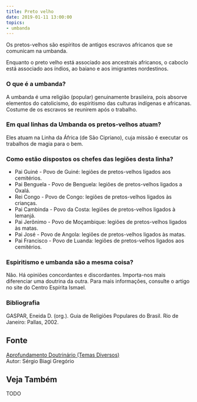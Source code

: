 ```yaml
---
title: Preto velho
date: 2019-01-11 13:00:00
topics: 
- umbanda
---
```


Os pretos-velhos são espíritos de antigos escravos africanos que se
comunicam na umbanda.

Enquanto o preto velho está associado aos ancestrais africanos, o
caboclo está associado aos índios, ao baiano e aos imigrantes
nordestinos.

### O que é a umbanda?
A umbanda é uma religião (popular) genuinamente brasileira, pois absorve
elementos do catolicismo, do espiritismo das culturas indígenas e
africanas. Costume de os escravos se reunirem após o trabalho.

### Em qual linhas da Umbanda os pretos-velhos atuam?
Eles atuam na Linha da África (de São Cipriano), cuja missão é executar
os trabalhos de magia para o bem.

### Como estão dispostos os chefes das legiões desta linha?
* Pai Guiné - Povo de Guiné: legiões de pretos-velhos ligados aos cemitérios.
* Pai Benguela - Povo de Benguela: legiões de pretos-velhos ligados a Oxalá.
* Rei Congo - Povo de Congo: legiões de pretos-velhos ligados às crianças.
* Pai Cambinda - Povo da Costa: legiões de pretos-velhos ligados à Iemanjá.
* Pai Jerônimo - Povo de Moçambique: legiões de pretos-velhos ligados às matas.
* Pai José - Povo de Angola: legiões de pretos-velhos ligados às matas.
* Pai Francisco - Povo de Luanda: legiões de pretos-velhos ligados aos cemitérios.

### Espiritismo e umbanda são a mesma coisa?
Não. Há opiniões concordantes e discordantes. Importa-nos mais
diferenciar uma doutrina da outra. Para mais informações, consulte o
artigo no site do Centro Espírita Ismael.

### Bibliografia
GASPAR, Eneida D. (org.). Guia de Religiões Populares do Brasil. Rio
de Janeiro: Pallas, 2002.

## Fonte
[Aprofundamento Doutrinário (Temas Diversos)](https://sites.google.com/view/aprofundamentodoutrinario/preto-velho)  
Autor: Sérgio Biagi Gregório

## Veja Também
TODO

